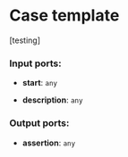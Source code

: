# Case template

[testing]

### Input ports:

* __start__: `any`


* __description__: `any`


### Output ports:

* __assertion__: `any`


